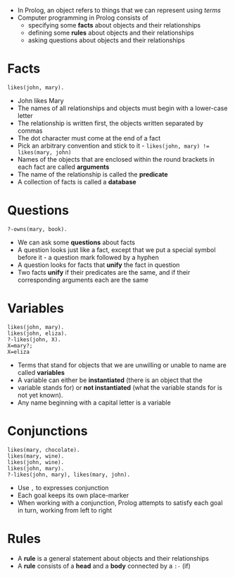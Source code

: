 * In Prolog, an object refers to things that we can represent using *terms*
* Computer programming in Prolog consists of
	- specifying some **facts** about objects and their relationships
	- defining some **rules** about objects and their relationships
	- asking questions about objects and their relationships
# Facts
```
likes(john, mary).
```
* John likes Mary
* The names of all relationships and objects must begin with a lower-case letter
* The relationship is written first, the objects written separated by commas
* The dot character must come at the end of a fact
* Pick an arbitrary convention and stick to it - `likes(john, mary) !=
	likes(mary, john)`
* Names of the objects that are enclosed within the round brackets in each fact
	are called **arguments**
* The name of the relationship is called the **predicate**
* A collection of facts is called a **database**
# Questions
```
?-owns(mary, book).
```
* We can ask some **questions** about facts
* A question looks just like a fact, except that we put a special symbol before
	it - a question mark followed by a hyphen
* A question looks for facts that **unify** the fact in question
* Two facts **unify** if their predicates are the same, and if their
	corresponding arguments each are the same
# Variables
```
likes(john, mary).
likes(john, eliza).
?-likes(john, X).
X=mary?;
X=eliza
```
* Terms that stand for objects that we are unwilling or unable to name are
	called **variables**
* A variable can either be **instantiated** (there is an object that the
* variable stands for) or **not instantiated** (what the variable stands for is
	not yet known).
* Any name beginning with a capital letter is a variable
# Conjunctions
```
likes(mary, chocolate).
likes(mary, wine).
likes(john, wine).
likes(john, mary).
?-likes(john, mary), likes(mary, john).
```
* Use `,` to expresses conjunction
* Each goal keeps its own place-marker
* When working with a conjunction, Prolog attempts to satisfy each goal in turn,
	working from left to right
# Rules
* A **rule** is a general statement about objects and their relationships
* A **rule** consists of a **head** and  a **body** connected by a `:-` (if)
